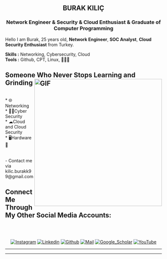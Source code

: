 <h2 align="center">BURAK KILIÇ</h2>
<h3 align="center">Network Engineer<span color="purple"> & </span>Security & Cloud Enthusiast<span color="purple"> & </span>  Graduate of Computer Programming </h3>




Hello I am Burak, 25 years old, **Network Engineer**, **SOC Analyst**, **Cloud Security Enthusiast** from Turkey.
</br>

**Skills :** Networking, Cybersecurity, Cloud
</br>
**Tools :** Github, CPT, Linux, 👨🏻‍💻 


## Someone Who Never Stops Learning and Grinding <img width="410px" align="right" alt="GIF" src="https://media4.giphy.com/media/v1.Y2lkPTc5MGI3NjExNWR5aXFuMWh5cmxlenNkY3J0MWdrb2Via2x4ZnVyaWN6NXRtbTliaCZlcD12MV9pbnRlcm5hbF9naWZfYnlfaWQmY3Q9Zw/jN9S0faVsUUfdaY50J/giphy.gif"/>

<br>
  * 🌐 Networking<br>
  * 👨‍💻Cyber Security<br>
  * ☁Cloud and Cloud Security<br>
  * 🖥️Hardware🔌<br>
  <br>
  <br>
   - Contact me via kilic.burakk99@gmail.com

</br>

<h2 align="left">Connect Me Through My Other Social Media Accounts:</h2>
<br>
<br>
<div align=center>

[![Instagram](https://img.shields.io/badge/Instagram-E4405F?style=for-the-badge&logo=instagram&logoColor=white)](https://www.instagram.com/_brk_klc/)
[![Linkedin](https://img.shields.io/badge/LinkedIn-0077B5?style=for-the-badge&logo=linkedin&logoColor=white)](https://www.linkedin.com/in/burak-kilic-/)
[![Github](https://img.shields.io/badge/GitHub-100000?style=for-the-badge&logo=github&logoColor=white)](https://github.com/Ashnil99)
[![Mail](https://img.shields.io/badge/Gmail-D14836?style=for-the-badge&logo=gmail&logoColor=white)](kilic.burakk99@gmail.com)
[![Google_Scholar](https://img.shields.io/badge/Google%20Scholar-4285F4?style=for-the-badge&logo=google-scholar&logoColor=white)]()
[![YouTube](https://img.shields.io/badge/YouTube-FF0000?style=for-the-badge&logo=youtube&logoColor=white)](https://www.youtube.com/@Burak_Kilic)

</div>



-----


 
 
----------------

<div align=center>

  
</div>

